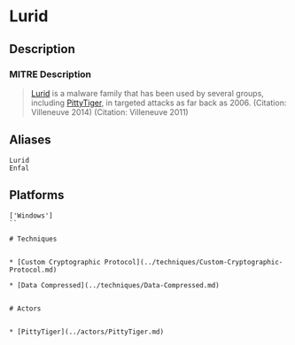 
# Lurid

## Description

### MITRE Description

> [Lurid](https://attack.mitre.org/software/S0010) is a malware family that has been used by several groups, including [PittyTiger](https://attack.mitre.org/groups/G0011), in targeted attacks as far back as 2006. (Citation: Villeneuve 2014) (Citation: Villeneuve 2011)

## Aliases

```
Lurid
Enfal
```

## Platforms

```
['Windows']
``

# Techniques


* [Custom Cryptographic Protocol](../techniques/Custom-Cryptographic-Protocol.md)

* [Data Compressed](../techniques/Data-Compressed.md)
    

# Actors


* [PittyTiger](../actors/PittyTiger.md)

